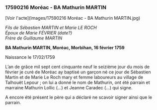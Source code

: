### 17590216 Moréac - BA Mathurin MARTIN

[Voir l'acte](Images/17590216 Moréac - BA Mathurin MARTIN.jpg)

*Fils de Sébastien MARTIN et Marie LE ROCH  
Époux de Marie FÉVRIER (date?)  
Frère de Guillaume MARTIN*  

**BA Mathurin MARTIN, Moréac, Morbihan, 16 février 1759**

Naissance le 17/02/1759

L’an de grâce mil sept cent cinquante neuf le seizième jour du mois de février je curé de Moréac ay baptisé un garçon né ce jour de Sébastien Martin et de Marie Le Roch mary et femme laboureurs au village de Talhouët Lepour ; on lui a donné le nom de Mathurin, ont été parrain et marraine Mathurin Lollic (…) et Jeanne Caradec (…) qui signe.

A encore été présent le père qui a déclaré ne scavoir signer ainsi que le parrain.